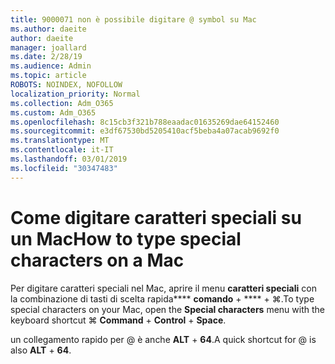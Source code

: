 ```yaml
---
title: 9000071 non è possibile digitare @ symbol su Mac
ms.author: daeite
author: daeite
manager: joallard
ms.date: 2/28/19
ms.audience: Admin
ms.topic: article
ROBOTS: NOINDEX, NOFOLLOW
localization_priority: Normal
ms.collection: Adm_O365
ms.custom: Adm_O365
ms.openlocfilehash: 8c15cb3f321b788eaadac01635269dae64152460
ms.sourcegitcommit: e3df67530bd5205410acf5beba4a07acab9692f0
ms.translationtype: MT
ms.contentlocale: it-IT
ms.lasthandoff: 03/01/2019
ms.locfileid: "30347483"
---
```

# <a name="how-to-type-special-characters-on-a-mac"></a><span data-ttu-id="6df49-102">Come digitare caratteri speciali su un Mac</span><span class="sxs-lookup"><span data-stu-id="6df49-102">How to type special characters on a Mac</span></span>

<span data-ttu-id="6df49-103">Per digitare caratteri speciali nel Mac, aprire il menu **caratteri speciali** con la combinazione di tasti di scelta rapida\*\*\*\* **comando** + \*\*\*\* + ⌘.</span><span class="sxs-lookup"><span data-stu-id="6df49-103">To type special characters on your Mac, open the **Special characters** menu with the keyboard shortcut ⌘ **Command** + **Control** + **Space**.</span></span>

<span data-ttu-id="6df49-104">un collegamento rapido per @ è anche **ALT** + **64**.</span><span class="sxs-lookup"><span data-stu-id="6df49-104">A quick shortcut for @ is also **ALT** + **64**.</span></span>